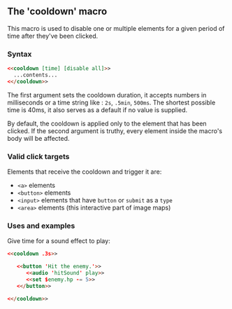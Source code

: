 ## The 'cooldown' macro ##

This macro is used to disable one or multiple elements for a given period of time after they've been clicked. 

### Syntax 

```html
<<cooldown [time] [disable all]>>
  ...contents...
<</cooldown>>
```

The first argument sets the cooldown duration, it accepts numbers in milliseconds or a time string like : `2s`, `.5min`, `500ms`. The shortest possible time is 40ms, it also serves as a default if no value is supplied.

By default, the cooldown is applied only to the element that has been clicked. If the second argument is truthy, every element inside the macro's body will be affected.

### Valid click targets

Elements that receive the cooldown and trigger it are:
- `<a>` elements
- `<button>` elements
- `<input>` elements that have `button` or `submit` as a `type`
- `<area>` elements (this interactive part of image maps)

### Uses and examples

Give time for a sound effect to play:
```html
<<cooldown .3s>>

   <<button 'Hit the enemy.'>>
      <<audio 'hitSound' play>>
      <<set $enemy.hp -= 5>>
   <</button>>

<</cooldown>>
```
